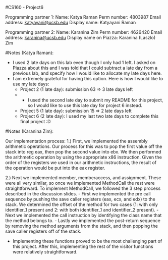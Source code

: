 #CS160 - Project6

Programming partner 1:
Name: Katya Raman
Perm  number: 4803987
Email address: katyayani@ucsb.edu
Display name: Katyayani Raman

Programming partner 2:
Name: Karanina Zim
Perm number: 4626420
Email address: karanina@ucsb.edu
Display name on Piazza: Karanina (Laszlo) Zim

#Notes (Katya Raman): 
- I used 2 late days on this lab even though I only had 1 left. I asked on Piazza about this and I was told that I could subtract a late day from a previous lab, and specify how I would like to allocate my late days here.
- I am extremely grateful for having this option. Here is how I would like to use my late days:  
    - Project 2 (1 late day): submission 63 => 3 late days left 
    -   - I used the second late day to submit my README for this project, so I would like to use this late day for project 6 instead. 
    - Project 5 (1 late day): submission 15 => 2 late days left
    - Project 6 (2 late day): I used my last two late days to complete this final project :D 

#Notes (Karanina Zim): 


Our implementation process:
1.) First, we implemented the assembly arithmetic operations. Our process for this was to pop the first value off the stack into reg eax, then pop the second value into ebx. 
  We then performed the arithmetic operation by using the appropriate x86 instruction. Given the order of the registers we used in our arithmetic instructions, 
  the result of the operation would be put into the eax register. 
  
2.) Next we implemented member, memberaccess, and assignment. These were all very similar, so once we implemented MethodCall the rest were straightforward. To implement MethodCall, we followed the 3 step process described in the discussion slides. 
    - First we implemented the pre call sequence by pushing the save caller registers (eax, ecx, and edx) to the stack. We determined the offset of the method for two cases (1: with only identifier_1 present and 2: with both identifier_1 and identifier_2 present). 
    - Next we implemented the call instruction by identifying the class name that the method belongs to. 
    - Lastly we implemented the post-return sequence by removing the method arguments from the stack, and then popping the save caller registers off of      the stack.
- Implementing these functions proved to be the most challenging part of this project. After this, implementing the rest of the visitor functions were relatively straightforward.
